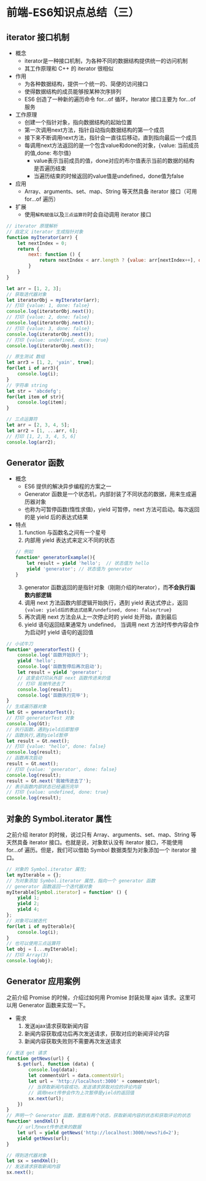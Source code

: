 # 前端-ES6知识点总结（三）

## iterator 接口机制
* 概念
    * iterator是一种接口机制，为各种不同的数据结构提供统一的访问机制
    * 其工作原理和 C++ 的 iterator 很相似
* 作用
    * 为各种数据结构，提供一个统一的、简便的访问接口
    * 使得数据结构的成员能够按某种次序排列
    * ES6 创造了一种新的遍历命令 for...of 循环，Iterator 接口主要为 for...of 服务
* 工作原理
    * 创建一个指针对象，指向数据结构的起始位置
    * 第一次调用next方法，指针自动指向数据结构的第一个成员
    * 接下来不断调用next方法，指针会一直往后移动，直到指向最后一个成员
    * 每调用next方法返回的是一个包含value和done的对象，{value: 当前成员的值,done: 布尔值}
        * value表示当前成员的值，done对应的布尔值表示当前的数据的结构是否遍历结束
        * 当遍历结束的时候返回的value值是undefined，done值为false
* 应用
    * Array、arguments、set、map、String 等天然具备 iterator 接口（可用 for...of 遍历）
* 扩展
    * 使用`解构赋值`以及`三点运算符`时会自动调用 iterator 接口
```js
// iterator 原理解析
// 自定义 iterator 生成指针对象
function myIterator(arr) {
    let nextIndex = 0;
    return {
        next: function () {
            return nextIndex < arr.length ? {value: arr[nextIndex++], done: false} : {value: undefined, done: true};
        }
    }
}

let arr = [1, 2, 3];
// 获取迭代器对象
let iteratorObj = myIterator(arr);
// 打印 {value: 1, done: false}
console.log(iteratorObj.next());
// 打印 {value: 2, done: false}
console.log(iteratorObj.next());
// 打印 {value: 3, done: false}
console.log(iteratorObj.next());
// 打印 {value: undefined, done: true}
console.log(iteratorObj.next());

// 原生测试 数组
let arr3 = [1, 2, 'yain', true];
for(let i of arr3){
    console.log(i);
}
// 字符串 string
let str = 'abcdefg';
for(let item of str){
    console.log(item);
}

// 三点运算符
let arr = [2, 3, 4, 5];
let arr2 = [1, ...arr, 6];
// 打印 [1, 2, 3, 4, 5, 6]
console.log(arr2);
```

## Generator 函数
* 概念
    * ES6 提供的解决异步编程的方案之一
    * Generator 函数是一个状态机，内部封装了不同状态的数据，用来生成遍历器对象
    * 也称为可暂停函数(惰性求值)，yield 可暂停，next 方法可启动。每次返回的是 yield 后的表达式结果
* 特点
    1. function 与函数名之间有一个星号
    2. 内部用 yield 表达式来定义不同的状态
    ```js
    // 例如
    function* generatorExample(){
        let result = yield 'hello';  // 状态值为 hello
        yield 'generator'; // 状态值为 generator
    }
    ```
    3. generator 函数返回的是指针对象（刚刚介绍的iterator），而**不会执行函数内部逻辑**
    4. 调用 next 方法函数内部逻辑开始执行，遇到 yield 表达式停止，返回 `{value: yield后的表达式结果/undefined, done: false/true}` 
    5. 再次调用 next 方法会从上一次停止时的 yield 处开始，直到最后
    6. yield 语句返回结果通常为 undefined， 当调用 next 方法时传参内容会作为启动时 yield 语句的返回值
```js
// 小试牛刀
function* generatorTest() {
    console.log('函数开始执行');
    yield 'hello';
    console.log('函数暂停后再次启动');
    let result = yield 'generator';
    // 这里会打印从外部 next 函数传进来的值
    // 打印 我被传进去了
    console.log(result);
    console.log('函数执行完毕');
}
// 生成遍历器对象
let Gt = generatorTest();
// 打印 generatorTest 对象
console.log(Gt);
// 执行函数，遇到yield后即暂停
// 函数执行,遇到yield暂停
let result = Gt.next();
// 打印 {value: "hello", done: false}
console.log(result);
// 函数再次启动
result = Gt.next(); 
// 打印 {value: 'generator', done: false}
console.log(result); 
result = Gt.next('我被传进去了');
// 表示函数内部状态已经遍历完毕
// 打印 {value: undefined, done: true}
console.log(result); 
```

## 对象的 Symbol.iterator 属性
之前介绍 iterator 的时候，说过只有 Array、arguments、set、map、String 等天然具备 iterator 接口。也就是说，对象默认没有 iterator 接口，不能使用 for...of 遍历。但是，我们可以借助 Symbol 数据类型为对象添加一个 iterator 接口。
```js
// 对象的 Symbol.iterator 属性;
let myIterable = {};
// 为对象添加 Symbol.iterator 属性，指向一个 generator 函数
// generator 函数返回一个迭代器对象
myIterable[Symbol.iterator] = function* () {
    yield 1;
    yield 2;
    yield 4;
};
// 对象可以被迭代
for(let i of myIterable){
    console.log(i);
}
// 也可以使用三点运算符
let obj = [...myIterable];
// 打印 Array(3)
console.log(obj);
```

## Generator 应用案例
之前介绍 Promise 的时候，介绍过如何用 Promise 封装处理 ajax 请求。这里可以用 Generator 函数来实现一下。
* 需求
    1. 发送ajax请求获取新闻内容
    2. 新闻内容获取成功后再次发送请求，获取对应的新闻评论内容
    3. 新闻内容获取失败则不需要再次发送请求
```js
// 发送 get 请求
function getNews(url) {
    $.get(url, function (data) {
        console.log(data);
        let commentsUrl = data.commentsUrl;
        let url = 'http://localhost:3000' + commentsUrl;
        // 当获取新闻内容成功，发送请求获取对应的评论内容
        // 调用next传参会作为上次暂停是yield的返回值
        sx.next(url);
    })
}
// 声明一个 Generator 函数，里面有两个状态，获取新闻内容的状态和获取评论的状态
function* sendXml() {
    // url为next传参进来的数据
    let url = yield getNews('http://localhost:3000/news?id=2');
    yield getNews(url);
}

// 得到迭代器对象
let sx = sendXml();
// 发送请求获取新闻内容
sx.next();
```